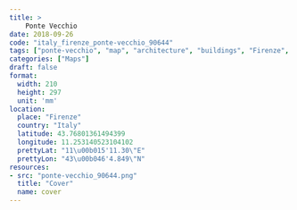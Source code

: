 ```yaml
---
title: > 
    Ponte Vecchio
date: 2018-09-26
code: "italy_firenze_ponte-vecchio_90644"
tags: ["ponte-vecchio", "map", "architecture", "buildings", "Firenze", "Italy"]
categories: ["Maps"]
draft: false
format:
  width: 210
  height: 297
  unit: 'mm'
location:
  place: "Firenze"
  country: "Italy"
  latitude: 43.76801361494399
  longitude: 11.253140523104102
  prettyLat: "11\u00b015'11.30\"E"
  prettyLon: "43\u00b046'4.849\"N"
resources:
- src: "ponte-vecchio_90644.png"
  title: "Cover"
  name: cover
---
```

